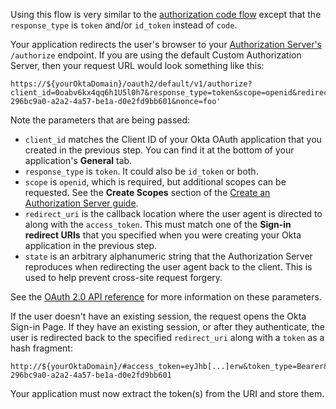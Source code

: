 Using this flow is very similar to the [authorization code flow](/docs/guides/implement-auth-code/) except that the `response_type` is `token` and/or `id_token` instead of `code`.

Your application redirects the user's browser to your [Authorization Server's](/docs/concepts/auth-servers/) `/authorize` endpoint. If you are using the default Custom Authorization Server, then your request URL would look something like this:

```
https://${yourOktaDomain}/oauth2/default/v1/authorize?client_id=0oabv6kx4qq6h1U5l0h7&response_type=token&scope=openid&redirect_uri=&redirect_uri=https%3A%2F%2Fexample.com&state=state-296bc9a0-a2a2-4a57-be1a-d0e2fd9bb601&nonce=foo'
```

Note the parameters that are being passed:

- `client_id` matches the Client ID of your Okta OAuth application that you created in the <GuideLink link="../setup-app">previous step</GuideLink>. You can find it at the bottom of your application's **General** tab.
- `response_type` is `token`. It could also be `id_token` or both.
- `scope` is `openid`, which is required, but additional scopes can be requested. See the **Create Scopes** section of the [Create an Authorization Server guide](/docs/guides/customize-authz-server/create-scopes/).
- `redirect_uri` is the callback location where the user agent is directed to along with the `access_token`. This must match one of the **Sign-in redirect URIs** that you specified when you were creating your Okta application in the <GuideLink link="../setup-app">previous step</GuideLink>.
- `state` is an arbitrary alphanumeric string that the Authorization Server reproduces when redirecting the user agent back to the client. This is used to help prevent cross-site request forgery.

See the [OAuth 2.0 API reference](/docs/reference/api/oidc/#authorize) for more information on these parameters.

If the user doesn't have an existing session, the request opens the Okta Sign-in Page. If they have an existing session, or after they authenticate, the user is redirected back to the specified `redirect_uri` along with a `token` as a hash fragment:

```
http://${yourOktaDomain}/#access_token=eyJhb[...]erw&token_type=Bearer&expires_in=3600&scope=openid&state=state-296bc9a0-a2a2-4a57-be1a-d0e2fd9bb601
```

Your application must now extract the token(s) from the URI and store them.
